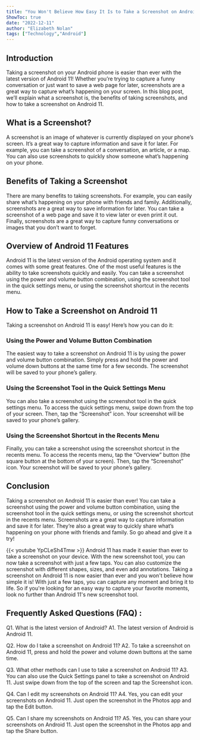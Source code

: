 ```yaml
---
title: "You Won't Believe How Easy It Is to Take a Screenshot on Android 11!"
ShowToc: true 
date: "2022-12-11"
author: "Elizabeth Nolan" 
tags: ["Technology","Android"]
---
```

## Introduction 

Taking a screenshot on your Android phone is easier than ever with the latest version of Android 11! Whether you’re trying to capture a funny conversation or just want to save a web page for later, screenshots are a great way to capture what’s happening on your screen. In this blog post, we’ll explain what a screenshot is, the benefits of taking screenshots, and how to take a screenshot on Android 11. 

## What is a Screenshot? 

A screenshot is an image of whatever is currently displayed on your phone’s screen. It’s a great way to capture information and save it for later. For example, you can take a screenshot of a conversation, an article, or a map. You can also use screenshots to quickly show someone what’s happening on your phone. 

## Benefits of Taking a Screenshot 

There are many benefits to taking screenshots. For example, you can easily share what’s happening on your phone with friends and family. Additionally, screenshots are a great way to save information for later. You can take a screenshot of a web page and save it to view later or even print it out. Finally, screenshots are a great way to capture funny conversations or images that you don’t want to forget. 

## Overview of Android 11 Features 

Android 11 is the latest version of the Android operating system and it comes with some great features. One of the most useful features is the ability to take screenshots quickly and easily. You can take a screenshot using the power and volume button combination, using the screenshot tool in the quick settings menu, or using the screenshot shortcut in the recents menu. 

## How to Take a Screenshot on Android 11 

Taking a screenshot on Android 11 is easy! Here’s how you can do it: 

### Using the Power and Volume Button Combination 

The easiest way to take a screenshot on Android 11 is by using the power and volume button combination. Simply press and hold the power and volume down buttons at the same time for a few seconds. The screenshot will be saved to your phone’s gallery. 

### Using the Screenshot Tool in the Quick Settings Menu 

You can also take a screenshot using the screenshot tool in the quick settings menu. To access the quick settings menu, swipe down from the top of your screen. Then, tap the “Screenshot” icon. Your screenshot will be saved to your phone’s gallery. 

### Using the Screenshot Shortcut in the Recents Menu 

Finally, you can take a screenshot using the screenshot shortcut in the recents menu. To access the recents menu, tap the “Overview” button (the square button at the bottom of your screen). Then, tap the “Screenshot” icon. Your screenshot will be saved to your phone’s gallery. 

## Conclusion 

Taking a screenshot on Android 11 is easier than ever! You can take a screenshot using the power and volume button combination, using the screenshot tool in the quick settings menu, or using the screenshot shortcut in the recents menu. Screenshots are a great way to capture information and save it for later. They’re also a great way to quickly share what’s happening on your phone with friends and family. So go ahead and give it a try!

{{< youtube YpCLeSh4Tmw >}} 
Android 11 has made it easier than ever to take a screenshot on your device. With the new screenshot tool, you can now take a screenshot with just a few taps. You can also customize the screenshot with different shapes, sizes, and even add annotations. Taking a screenshot on Android 11 is now easier than ever and you won't believe how simple it is! With just a few taps, you can capture any moment and bring it to life. So if you're looking for an easy way to capture your favorite moments, look no further than Android 11's new screenshot tool.

## Frequently Asked Questions (FAQ) :
Q1. What is the latest version of Android?
A1. The latest version of Android is Android 11.

Q2. How do I take a screenshot on Android 11?
A2. To take a screenshot on Android 11, press and hold the power and volume down buttons at the same time.

Q3. What other methods can I use to take a screenshot on Android 11?
A3. You can also use the Quick Settings panel to take a screenshot on Android 11. Just swipe down from the top of the screen and tap the Screenshot icon.

Q4. Can I edit my screenshots on Android 11?
A4. Yes, you can edit your screenshots on Android 11. Just open the screenshot in the Photos app and tap the Edit button.

Q5. Can I share my screenshots on Android 11?
A5. Yes, you can share your screenshots on Android 11. Just open the screenshot in the Photos app and tap the Share button.


